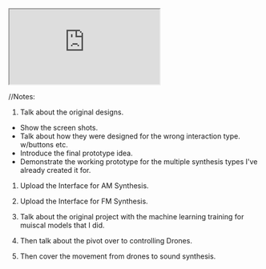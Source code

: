 

<iframe src="https://editor.p5js.org/roddyst/embed/sAdryDYz1"></iframe>


//Notes:


1. Talk about the original designs.
  - Show the screen shots.
  - Talk about how they were designed for the wrong interaction type.
    w/buttons etc.
  - Introduce the final prototype idea.
  - Demonstrate the working prototype for the multiple synthesis types I've already created it for.


1. Upload the Interface for AM Synthesis.
2. Upload the Interface for FM Synthesis.

1. Talk about the original project with the machine learning training for muiscal models that I did.
2. Then talk about the pivot over to controlling Drones.
3. Then cover the movement from drones to sound synthesis.
